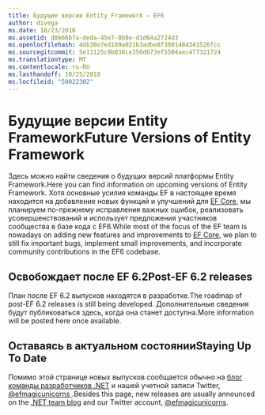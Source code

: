 ```yaml
---
title: Будущие версии Entity Framework — EF6
author: divega
ms.date: 10/23/2016
ms.assetid: d8666b7a-deda-45e7-8b8e-d1d64a2724d3
ms.openlocfilehash: 4db38e7ed169a021b3adbe8f3801484341526fcc
ms.sourcegitcommit: 5e11125c9b838ce356d673ef5504aec477321724
ms.translationtype: MT
ms.contentlocale: ru-RU
ms.lasthandoff: 10/25/2018
ms.locfileid: "50022302"
---
```

# <a name="future-versions-of-entity-framework"></a><span data-ttu-id="a6d27-102">Будущие версии Entity Framework</span><span class="sxs-lookup"><span data-stu-id="a6d27-102">Future Versions of Entity Framework</span></span> 
<span data-ttu-id="a6d27-103">Здесь можно найти сведения о будущих версий платформы Entity Framework.</span><span class="sxs-lookup"><span data-stu-id="a6d27-103">Here you can find information on upcoming versions of Entity Framework.</span></span>
<span data-ttu-id="a6d27-104">Хотя основные усилия команды EF в настоящее время находится на добавление новых функций и улучшений для [EF Core](https://docs.microsoft.com/ef/core/index), мы планируем по-прежнему исправления важных ошибок, реализовать усовершенствований и использует предложения участников сообщества в базе кода с EF6.</span><span class="sxs-lookup"><span data-stu-id="a6d27-104">While most of the focus of the EF team is nowadays on adding new features and improvements to [EF Core](https://docs.microsoft.com/ef/core/index), we plan to  still fix important bugs, implement small improvements, and incorporate community contributions in the EF6 codebase.</span></span>

## <a name="post-ef-62-releases"></a><span data-ttu-id="a6d27-105">Освобождает после EF 6.2</span><span class="sxs-lookup"><span data-stu-id="a6d27-105">Post-EF 6.2 releases</span></span>

<span data-ttu-id="a6d27-106">План после EF 6.2 выпусков находятся в разработке.</span><span class="sxs-lookup"><span data-stu-id="a6d27-106">The roadmap of post-EF 6.2 releases is still being developed.</span></span> <span data-ttu-id="a6d27-107">Дополнительные сведения будут публиковаться здесь, когда она станет доступна.</span><span class="sxs-lookup"><span data-stu-id="a6d27-107">More information will be posted here once available.</span></span>
 
## <a name="staying-up-to-date"></a><span data-ttu-id="a6d27-108">Оставаясь в актуальном состоянии</span><span class="sxs-lookup"><span data-stu-id="a6d27-108">Staying Up To Date</span></span>  
  
<span data-ttu-id="a6d27-109">Помимо этой странице новых выпусков сообщается обычно на [блог команды разработчиков .NET](https://blogs.msdn.microsoft.com/dotnet/tag/entity-framework/) и нашей учетной записи Twitter, [ @efmagicunicorns ](http://twitter.com/efmagicunicorns).</span><span class="sxs-lookup"><span data-stu-id="a6d27-109">Besides this page, new releases are usually announced on the [.NET team blog](https://blogs.msdn.microsoft.com/dotnet/tag/entity-framework/) and our Twitter account, [@efmagicunicorns](http://twitter.com/efmagicunicorns).</span></span>
  